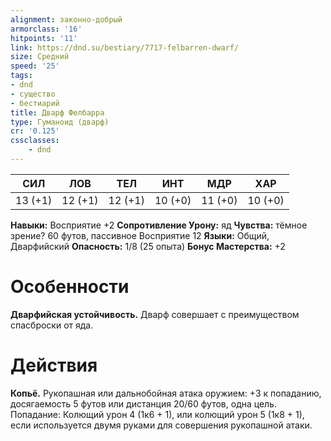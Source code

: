 ```yaml
---
alignment: законно-добрый
armorclass: '16'
hitpoints: '11'
link: https://dnd.su/bestiary/7717-felbarren-dwarf/
size: Средний
speed: '25'
tags:
- dnd
- существо
- бестиарий
title: Дварф Фелбарра
type: Гуманоид (дварф)
cr: '0.125'
cssclasses:
    - dnd
---
```



| СИЛ | ЛОВ | ТЕЛ | ИНТ | МДР | ХАР |
|---|---|---|---|---|---|
| 13 (+1) | 12 (+1) | 12 (+1) | 10 (+0) | 11 (+0) | 10 (+0) |
**Навыки:** Восприятие +2
**Сопротивление Урону:** яд
**Чувства:** тёмное зрение? 60 футов, пассивное Восприятие 12
**Языки:** Общий, Дварфийский
**Опасность:** 1/8 (25 опыта)
**Бонус Мастерства:** +2


# Особенности
**Дварфийская устойчивость.** Дварф совершает с преимуществом спасброски от яда.


# Действия
**Копьё.** Рукопашная или дальнобойная атака оружием: +3 к попаданию, досягаемость 5 футов или дистанция 20/60 футов, одна цель. Попадание: Колющий урон 4 (1к6 + 1), или колющий урон 5 (1к8 + 1), если используется двумя руками для совершения рукопашной атаки.
